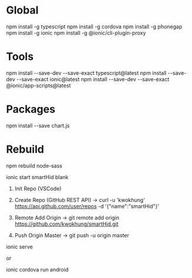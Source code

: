 # Global
npm install -g typescript
npm install -g cordova
npm install -g phonegap
npm install -g ionic
npm install -g @ionic/cli-plugin-proxy

# Tools
npm install --save-dev --save-exact typescript@latest
npm install --save-dev --save-exact ionic@latest
npm install --save-dev --save-exact @ionic/app-scripts@latest

# Packages
npm install --save chart.js

# Rebuild
npm rebuild node-sass

ionic start smartHid blank

1. Init Repo (VSCode)

2. Create Repo (GitHub REST API)
-> curl -u 'kwokhung' https://api.github.com/user/repos -d '{"name":"smartHid"}'

3. Remote Add Origin
-> git remote add origin https://github.com/kwokhung/smartHid.git

4. Push Origin Master
-> git push -u origin master

ionic serve

or

ionic cordova run android